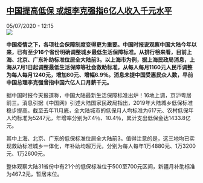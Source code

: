 <!--1593946573000-->
[中国提高低保 或超李克强指6亿人收入千元水平](http://www.rfi.fr//cn/%E4%B8%AD%E5%9B%BD/20200705-%E4%B8%AD%E5%9B%BD%E6%8F%90%E9%AB%98%E4%BD%8E%E4%BF%9D-%E6%88%96%E8%B6%85%E6%9D%8E%E5%85%8B%E5%BC%BA%E6%8C%876%E4%BA%BF%E4%BA%BA%E6%94%B6%E5%85%A5%E5%8D%83%E5%85%83%E6%B0%B4%E5%B9%B3)
------

<div>05/07/2020 - 12:15</div><img src="https://s.rfi.fr/media/display/e1d27e76-1672-11ea-b239-005056a99247/w:310/p:16x9/2016-05-20t091800z_1768266787_d1aetfcjtwab_rtrmadp_3_china-finance-internet.jpg"><p><strong>中国疫情之下，各项社会保障制度变得更为重要。中国时报说观察中国大陆今年以来，已有至少16个省份明确调整城乡最低生活保障标准。从排行榜来看，目前上海、北京、广东补助标准位居全大陆前3。以上海市为例，据上海民政局消息，上海从7月1日起调整最低生活保障等社会救助标准，从每人每月1160元人民币调整为每人每月1240元，增加80元、增幅6.9％。消息未提中国受惠民众人数，早前中国总理李克强曾指中国六亿人口月薪千元。</strong></p><div class="t-content__body u-clearfix"><div class="m-interstitial"></div><p>据中国时报今天报道称，中国大陆最新生活保障标准出炉！16地上调，京沪粤居前三。消息引据《中国网》引述大陆国家民政局指出，2019年大陆城乡低保标准稳步提高。截至去年11月底，全大陆城市的低保月人均标准为617元、农村低保年人均标准为5247元，年增率分别为7.4％、10.4％，累计支出低保金达1433.8亿元。</p><p>其中上海、北京、广东的低保标准位居全大陆前3。值得注意的是，这三地均已实现救助标准城乡一体化，年补助均超万元，分别为每人每年1万4880元、1万3200元、1万2600元。</p><p>整体观察大陆31省份中有21个的低保标准位于500至700元区间，新疆月补助标准为467.2元，暂居末位。</p><div class="o-self-promo o-self-promo--nl o-self-promo--hidden" data-selfpromo-newsletter></div><div class="o-self-promo o-self-promo--app o-self-promo--hidden" data-selfpromo-app></div></div>

